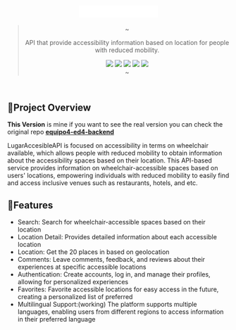 <div align="center">

<img src="/public/assets/logo/logo.svg" width="180"/>

> ~
>
> <p>API that provide accessibility information based on location for people with reduced mobility.</p>
> <img src="https://img.shields.io/badge/node.js-6DA55F?style=for-the-badge&logo=node.js&logoColor=white">
> <img src="https://img.shields.io/badge/fastify-%23000000.svg?style=for-the-badge&logo=fastify&logoColor=white">
> <img src="https://img.shields.io/badge/typescript-%23007ACC.svg?style=for-the-badge&logo=typescript&logoColor=white">
> <img src="https://img.shields.io/badge/MongoDB-%234ea94b.svg?style=for-the-badge&logo=mongodb&logoColor=white">
> <img src="https://img.shields.io/badge/-Swagger-%23Clojure?style=for-the-badge&logo=swagger&logoColor=white">
> <br/>
> ~

</div>

<br>

## 📑Project Overview

**This Version** is mine if you want to see the real version you can check the original repo **[equipo4-ed4-backend](https://github.com/lemcok/equipo4-ed4-backend/tree/main)**

LugarAccesibleAPI is focused on accessibility in terms on wheelchair available, which allows people with reduced mobility to obtain information about the accessibility spaces based on their location. This API-based service provides information on wheelchair-accessible spaces based on users' locations, empowering individuals with reduced mobility to easily find and access inclusive venues such as restaurants, hotels, and etc.

## 📝Features

- Search: Search for wheelchair-accessible spaces based on their location
- Location Detail: Provides detailed information about each accessible location
- Location: Get the 20 places in based on geolocation
- Comments: Leave comments, feedback, and reviews about their experiences at specific accessible locations
- Authentication: Create accounts, log in, and manage their profiles, allowing for personalized experiences
- Favorites: Favorite accessible locations for easy access in the future, creating a personalized list of preferred 
- Multilingual Support:(working) The platform supports multiple languages, enabling users from different regions to access information in their preferred language


